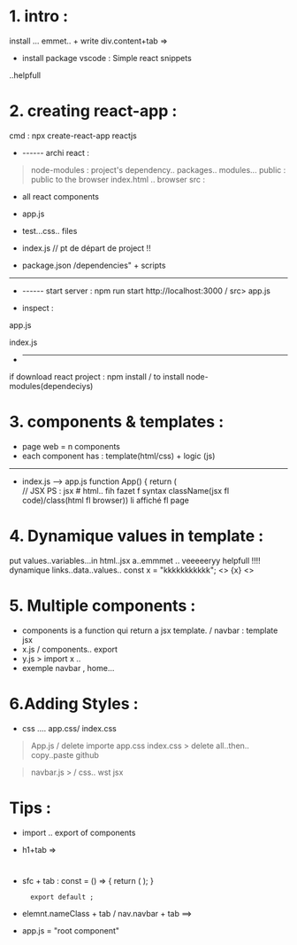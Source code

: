
# 1. intro :
install ... emmet.. + write div.content+tab => 
      <div className="content">  </div>

+ install package vscode :
Simple react snippets

..helpfull


# 2. creating react-app :
cmd : npx create-react-app reactjs

+  ------ archi react :
> node-modules : project's dependency.. packages.. modules...
> public :   public to the browser
        index.html .. browser
> src : 
- all react components
- app.js 
- test...css.. files

- index.js  // pt de départ de project   !!

- package.json  /dependencies" + scripts

--------------------------------

+ ------ start server : npm run start
http://localhost:3000    / src> app.js



- inspect :<div class="App">

app.js  <div className="App">
index.js     <App />

+ ---------- 
if download react project :
npm install / to install node-modules(dependeciys)


# 3.  components & templates :

+ page web = n components
+ each component has : template(html/css) + logic (js)
----
+ index.js --> app.js
function App() {
  return (
    <div className="App">
      // JSX  
      PS : jsx # html.. fih fazet f syntax className(jsx fl code)/class(html fl browser))
        li affiché fl page
    </div>


# 4. Dynamique values in template :
put values..variables...in html..jsx
a..emmmet .. veeeeeryy helpfull  !!!!
dynamique links..data..values.. 
const  x = "kkkkkkkkkkk";
<> {x} <>


# 5. Multiple components :
+ components is a function qui return a jsx template. / navbar : template jsx
+ x.js / components.. export
+ y.js > import x .. <x/>
+ exemple navbar , home...


# 6.Adding Styles :
+ css .... app.css/ index.css

> App.js / delete importe app.css
> index.css > delete all..then.. copy..paste github

> navbar.js > / css.. wst jsx















# Tips :
+ import .. export  of components
+ h1+tab => <h1> </h1>

+ sfc + tab :
        const  = () => {
            return (  );
        }
        
        export default ;

 + elemnt.nameClass + tab 
 / nav.navbar + tab ==> <nav className="navbar"></nav>

+ app.js = "root component"


